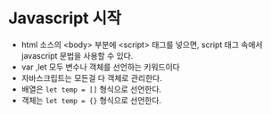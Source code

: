 # Javascript 시작
- html 소스의 &lt;body&gt; 부분에 &lt;script&gt; 태그를 넣으면, script 태그 속에서 javascript 문법을 사용할 수 있다.
- var ,let 모두 변수나 객체를 선언하는 키워드이다
- 자바스크립트는 모든걸 다 객체로 관리한다.
- 배열은 <code>let temp = []</code> 형식으로 선언한다.
- 객체는 <code>let temp = {}</code> 형식으로 선언한다.